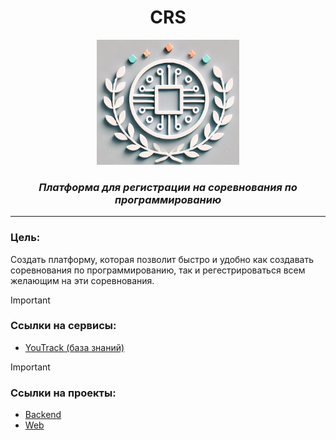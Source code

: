 <div align="center">
    <h1>CRS</h1>
    <img src="https://github.com/Competition-registration-service/.github/blob/main/ca5cfce1-11df-4a0c-954d-e6831b43865d.png" height="200"/>
    <figcaption><h3><i>Платформа для регистрации на соревнования по программированию</i></h3></figcaption>
    <hr/>
</div>

### Цель: 
Создать платформу, которая позволит быстро и удобно как создавать соревнования по программированию, так и регестрироваться всем желающим на эти соревнования.

> [!IMPORTANT]
> ### Ссылки на сервисы:
> - [YouTrack (база знаний)](https://vrnctf.youtrack.cloud/articles/VRN)

> [!IMPORTANT]
> ### Ссылки на проекты:
> - [Backend](https://github.com/Competition-registration-service/Competition-registration-service-backend.git)
> - [Web](https://github.com/Competition-registration-service/Competition-registration-service-frontend.git)
